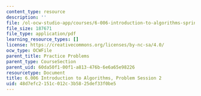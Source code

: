 ```yaml
---
content_type: resource
description: ''
file: /ol-ocw-studio-app/courses/6-006-introduction-to-algorithms-spring-2020/48d7efc2151c012c3b5825def33f0be5_MIT6_006S20_prob2.pdf
file_size: 187671
file_type: application/pdf
learning_resource_types: []
license: https://creativecommons.org/licenses/by-nc-sa/4.0/
ocw_type: OCWFile
parent_title: Practice Problems
parent_type: CourseSection
parent_uid: 60da50f1-00f1-a813-476b-6e6a65e98226
resourcetype: Document
title: 6.006 Introduction to Algorithms, Problem Session 2
uid: 48d7efc2-151c-012c-3b58-25def33f0be5
---
```

